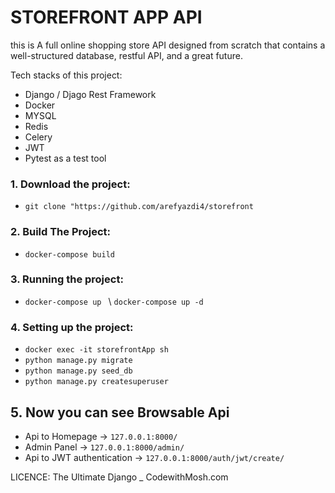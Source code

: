 # STOREFRONT APP API
this is A full online shopping store API designed from scratch 
that contains a well-structured database, restful API, and a great 
future.


Tech stacks of this project:
* Django / Djago Rest Framework
* Docker
* MYSQL  
* Redis
* Celery 
* JWT
* Pytest as a test tool


### 1.  Download the project:

* `git clone "https://github.com/arefyazdi4/storefront`


### 2.  Build The Project:

* `docker-compose build`

### 3.  Running the project:

* `docker-compose up ` \ `docker-compose up -d`
      

### 4.  Setting up the project:
* `docker exec -it storefrontApp sh`
* `python manage.py migrate `  
* `python manage.py seed_db   `
* `python manage.py createsuperuser   `


## 5.  Now you can see Browsable Api
* Api to Homepage -> `127.0.0.1:8000/`
* Admin Panel -> `127.0.0.1:8000/admin/`
* Api to JWT authentication -> `127.0.0.1:8000/auth/jwt/create/`

LICENCE: The Ultimate Django _ CodewithMosh.com